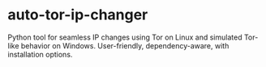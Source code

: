 # auto-tor-ip-changer
Python tool for seamless IP changes using Tor on Linux and simulated Tor-like behavior on Windows. User-friendly, dependency-aware, with installation options.
